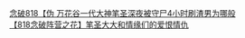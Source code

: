 [念破818【伪 万花谷一代大神笔圣深夜被守尸4小时刷渣男为哪般](http://tieba.baidu.com/p/2900350668?see_lz=1&pn=)   
[【818念破阵营之花】笔圣大大和情缘们的爱恨情仇](http://tieba.baidu.com/p/2900476426?see_lz=1&pn=)   
